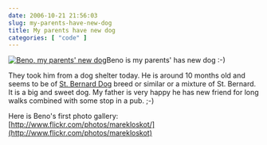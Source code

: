 ```yaml
---
date: 2006-10-21 21:56:03
slug: my-parents-have-new-dog
title: My parents have new dog
categories: [ "code" ]
---
```


[![Beno, my parents' new dog](http://farm4.static.flickr.com/3367/3262128238_7126a8764f_m.jpg)](http://www.flickr.com/photos/marekloskot/sets/72157613459109253/)Beno is my parents' has new dog :-)





They took him from a dog shelter today. He is around 10 months old and seems to be of [St. Bernard Dog](http://en.wikipedia.org/wiki/St._Bernard_%28dog%29) breed or similar or a mixture of St. Bernard. It is a big and sweet dog. My father is very happy he has new friend for long walks combined with some stop in a pub. ;-)





Here is Beno's first photo gallery: [http://www.flickr.com/photos/marekloskot/](http://www.flickr.com/photos/marekloskot)
